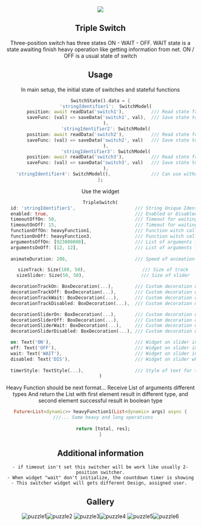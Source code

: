 <div style="text-align:center"><img src="/screenshots/logo.png"><div>

## Triple Switch

Three-position switch has three states ON - WAIT - OFF.
WAIT state is a state awaiting finish heavy operation like getting information from net.
ON / OFF is a usual state of switch 

## Usage

In main setup, the initial state of switches and stateful functions
```dart
SwitchState().data = {
    'stringIdentifier1':  SwitchModel(
        position: await readData('switch1'),          /// Read state from same Storage
        saveFunc: (val) => saveData('switch1', val),  /// Save state to some Storage
    ),
    'stringIdentifier2': SwitchModel(
        position: await readData('switch2'),          /// Read state from same Storage
        saveFunc: (val) => saveData('switch2', val)   /// Save state to some Storage
    ),
    'stringIdentifier3': SwitchModel(
        position: await readData('switch3'),          /// Read state from same Storage
        saveFunc: (val) => saveData('switch3', val)   /// Save state to some Storage
    ),
    'stringIdentifier4': SwitchModel(),               /// Can use without usage statement
};
```

Use the widget
```dart
TripleSwitch(
  id: 'stringIdentifier1',                      /// String Unique Identifier of switch  
  enabled: true,                                /// Enabled or Disabled switch
  timeoutOffOn: 50,                             /// Timeout for waiting for the called function from OFF to ON
  timeoutOnOff: 15,                             /// Timeout for waiting for the called function from ON to OFF
  functionOffOn: heavyFunction1,                /// Function witch called when tap on widget for switching state from OFF to ON
  functionOnOff: heavyFunction3,                /// Function witch called when tap on widget for switching state from ON to OFF
  argumentsOffOn: [923000000],                  /// List of arguments for called function from OFF to ON 
  argumentsOnOff: [12, 12],                     /// List of arguments for called function from ON to OFF
  
  animateDuration: 200,                         /// Speed of animation switch

  sizeTrack: Size(100, 50),                     /// Size of track
  sizeSlider: Size(50, 50),                     /// Size of slider

  decorationTrackOn: BoxDecoration(...),        /// Custom decoration of track in ON position
  decorationTrackOff: BoxDecoration(...),       /// Custom decoration of track in OFF position
  decorationTrackWait: BoxDecoration(...),      /// Custom decoration of track in WAIT position
  decorationTrackDisabled: BoxDecoration(...),  /// Custom decoration of track when switch is Disabled

  decorationSliderOn: BoxDecoration(...),       /// Custom decoration of slider in ON position
  decorationSliderOff: BoxDecoration(...),      /// Custom decoration of slider in OFF position
  decorationSliderWait: BoxDecoration(...),     /// Custom decoration of slider in WAIT position
  decorationSliderDisabled: BoxDecoration(...), /// Custom decoration of slider when switch is Disabled

  on: Text('ON'),                               /// Widget on slider in ON Position
  off: Text('OFF'),                             /// Widget on slider in OFF Position
  wait: Text('WAIT'),                           /// Widget on slider in WAIT Position
  disabled: Text('DIS'),                        /// Widget on slider when switch is Disabled
  
  timerStyle: TextStyle(...),                   /// Style of text for timeout
)
```

Heavy Function should be next format...
Receive List of arguments different types
And return the List with first element result in different type, and second element successful result in boolean type
```dart 
Future<List<dynamic>> heavyFunction1(List<dynamic> args) async {
  ///... Some heavy and long operations
  
  return [total, res];
}
```

## Additional information

    - if timeout isn't set this switcher will be work like usually 2-position switcher.
    - When widget "wait" don't initialize, the countdown timer is showing
    - This switcher widget will gets different Design, assigned user. 

## Gallery

![puzzle1](/screenshots/puzzle_1.png)![puzzle2](/screenshots/puzzle_2.png)
![puzzle3](/screenshots/puzzle_3.png)![puzzle4](/screenshots/puzzle_4.png)
![puzzle5](/screenshots/puzzle_5.png)![puzzle6](/screenshots/puzzle_6.gif)
